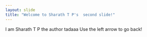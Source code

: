 ```yaml
---
layout: slide
title: "Welcome to Sharath T P's  second slide!"
---
```

I am Sharath T P the author tadaaa
Use the left arrow to go back!

